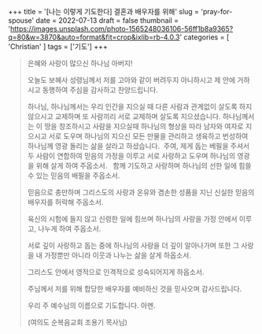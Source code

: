 +++
title = '[나는 이렇게 기도한다] 결혼과 배우자를 위해'
slug = 'pray-for-spouse'
date = 2022-07-13
draft = false
thumbnail = 'https://images.unsplash.com/photo-1565248036106-56ff1b8a9365?q=80&w=3870&auto=format&fit=crop&ixlib=rb-4.0.3'
categories = [ 'Christian' ]
tags = ['기도']
+++

> 은혜와 사랑이 많으신 하나님 아버지!  
> 
> 오늘도 보혜사 성령님께서 저를 고아와 같이 버려두지 아니하시고 제 안에 거하시고 동행하여 주심을 감사하고 찬양드립니다.  
> 
> 하나님, 하나님께서는 우리 인간을 지으실 때 다른 사람과 관계없이 살도록 하지 않으시고 교제하며 또 사람끼리 서로 교제하며 살도록 지으셨습니다. 
> 하나님께서는 이 땅을 창조하시고 사람을 지으실때 하나님의 형상을 따라 남자와 여자로 지으시고 서로 도우며 하나님의 지으신 모든 만물을 관리하고 생육하고 번성하여 하나님께 영광 돌리는 삶을 살라고 하셨습니다.  
> 주여, 제게 돕는 베필을 주셔서 두 사람이 연합하여 믿음의 가정을 이루고 서로 사랑하고 도우며 하나님의 영광을 위해 살게 하여 주옵소서.
>    
> 함께 기도하고 사랑하며 하나님의 선한 일에 힘쓸 수 있는 믿음의 배필을 주옵소서. 
> 
> 믿음으로 충만하며 그리스도의 사랑과 온유와 겸손한 성품을 지닌 신실한 믿음의 배우자를 허락해 주옵소서.  
> 
> 육신의 시험에 들지 않고 신령한 일에 힘쓰며 하나님의 사랑을 가정 안에서 이루고, 나누게 하여 주옵소서.  
> 
> 서로 깊이 사랑하고 돕는 중에 하나님의 사랑을 더 깊이 알아나가며 또한 그 사랑을 내 가정뿐만 아니라 이웃과 나누는 삶을 살게 하옵소서. 
> 
> 그리스도 안에서 영적으로 인격적으로 성숙되어지게 하옵소서.  
> 
> 주님께서 저를 위해 합당한 배우자를 예비하신 것을 믿사오며 감사드립니다.  
> 
> 우리 주 예수님의 이름으로 기도합니다. 아멘.
>
> (여의도 순복음교회 조용기 목사님)

